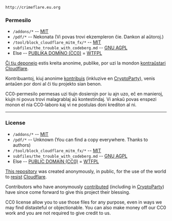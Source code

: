 
`http://crimeflare.eu.org`


### Permesilo

* `/addons/*` -- [MIT](https://eo.wikipedia.org/wiki/MIT-permesilo)
* `/pdf/*` -- Nekonata (Vi povas trovi ekzempleron ĉie. Dankon al aŭtoroj.)
* `/tool/block_cloudflare_mitm_fx/*` -- [MIT](tool/block_cloudflare_mitm_fx/LICENSE.md)
* `subfiles/the_trouble_with_codeberg.md` -- [GNU AGPL](http://www.gnu.org/licenses/agpl-3.0.txt)
* Else -- [PUBLIKA DOMINO (CC0)](https://web.archive.org/web/https://creativecommons.org/share-your-work/public-domain/cc0/) = [WTFPL](http://www.wtfpl.net/about/)


[Ĉi tiu deponejo](http://crimeflare.eu.org) estis kreita anonime, publike, por uzi la mondon [kontraŭstari](https://dw.expert/2020/06/13/the-dark-side-of-google-interview-with-ex-employee-of-the-company-zach-vorhies/) [Cloudflare](https://www.cloudflare.com/).
  
Kontribuantoj, kiuj anonime [kontribuis](HISTORY.md) (inkluzive en [CryptoParty](https://cryptoparty.at/cryptoparty_wien_53)), venis antaŭen por doni al ĉi tiu projekto sian benon.
  
CC0-permesilo permesas uzi tiujn dosierojn por iu ajn uzo, eĉ en manieroj, kiujn ni povus trovi malagrablaj aŭ kontestindaj. Vi ankaŭ povas enspezi monon el nia 
CC0-laboro kaj vi ne postulas doni krediton al ni.


-----


### License

* `/addons/*` -- [MIT](https://en.wikipedia.org/wiki/MIT_License)
* `/pdf/*` -- Unknown (You can find a copy everywhere. Thanks to authors)
* `/tool/block_cloudflare_mitm_fx/*` -- [MIT](tool/block_cloudflare_mitm_fx/LICENSE.md)
* `subfiles/the_trouble_with_codeberg.md` -- [GNU AGPL](http://www.gnu.org/licenses/agpl-3.0.txt)
* Else -- [PUBLIC DOMAIN (CC0)](https://web.archive.org/web/https://creativecommons.org/share-your-work/public-domain/cc0/) = [WTFPL](http://www.wtfpl.net/about/)


[This repository](http://crimeflare.eu.org) was created anonymously, in public, for the use of the world to [resist](https://dw.expert/2020/06/13/the-dark-side-of-google-interview-with-ex-employee-of-the-company-zach-vorhies/) [Cloudflare](https://www.cloudflare.com/).
  
Contributors who have anonymously [contributed](HISTORY.md) (including in [CryptoParty](https://cryptoparty.at/cryptoparty_wien_53)) have since come forward to give this project their blessing.
  
CC0 license allow you to use those files for any purpose, even in ways we may find distasteful or objectionable. You can also make money off our 
CC0 work and you are not required to give credit to us.
